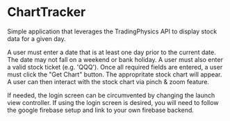 # ChartTracker

Simple application that leverages the TradingPhysics API to display stock data for a given day.

A user must enter a date that is at least one day prior to the current date. The date may not fall on a weekend or bank holiday. A user must also enter a valid stock ticket (e.g. 'QQQ'). Once all required fields are entered, a user must click the "Get Chart" button. The appropritate stock chart will appear. A user can then interact with the stock chart via pinch & zoom feature. 

If needed, the login screen can be circumvented by changing the launch view controller. If using the login screen is desired, you will need to follow the google firebase setup and link to your own firebase backend.
